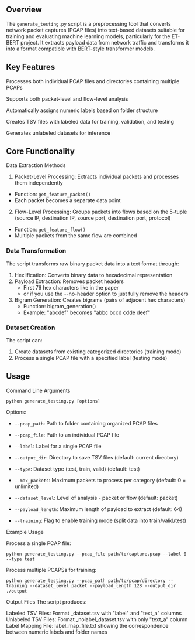 ## Overview

The `generate_testing.py` script is a preprocessing tool that converts network packet captures (PCAP files) into text-based datasets suitable for training and evaluating machine learning models, particularly for the ET-BERT project. It extracts payload data from network traffic and transforms it into a format compatible with BERT-style transformer models.

## Key Features
Processes both individual PCAP files and directories containing multiple PCAPs

Supports both packet-level and flow-level analysis

Automatically assigns numeric labels based on folder structure

Creates TSV files with labeled data for training, validation, and testing

Generates unlabeled datasets for inference


## Core Functionality

Data Extraction Methods

1. Packet-Level Processing: Extracts individual packets and processes them independently
- Function: `get_feature_packet()`
- Each packet becomes a separate data point
2. Flow-Level Processing: Groups packets into flows based on the 5-tuple (source IP, destination IP, source port, destination port, protocol)
- Function: `get_feature_flow()`
- Multiple packets from the same flow are combined


### Data Transformation
The script transforms raw binary packet data into a text format through:

1. Hexlification: Converts binary data to hexadecimal representation
2. Payload Extraction: Removes packet headers
    - First 76 hex characters like in the paper
    - or if you use the --no-header option to just fully remove the headers
3. Bigram Generation: Creates bigrams (pairs of adjacent hex characters)
    - Function: bigram_generation()
    - Example: "abcdef" becomes "abbc bccd cdde deef"


### Dataset Creation
The script can:

1. Create datasets from existing categorized directories (training mode)
2. Process a single PCAP file with a specified label (testing mode)

## Usage
Command Line Arguments

```
python generate_testing.py [options]
```


Options:

- `--pcap_path`: Path to folder containing organized PCAP files
- `--pcap_file`: Path to an individual PCAP file

- `--label`: Label for a single PCAP file

- `--output_dir`: Directory to save TSV files (default: current directory)

- `--type`: Dataset type (test, train, valid) (default: test)

- `--max_packets`: Maximum packets to process per category (default: 0 = unlimited)

- `--dataset_level`: Level of analysis - packet or flow (default: packet)
- `--payload_length`: Maximum length of payload to extract (default: 64)
- `--training`: Flag to enable training mode (split data into train/valid/test)


Example Usage

Process a single PCAP file:
```
python generate_testing.py --pcap_file path/to/capture.pcap --label 0 --type test
```

Process multiple PCAPSs for training:
```
python generate_testing.py --pcap_path path/to/pcap/directory --training --dataset_level packet --payload_length 128 --output_dir ./output
```

Output Files
The script produces:

Labeled TSV Files: Format <type>_dataset.tsv with "label" and "text_a" columns
Unlabeled TSV Files: Format <type>_nolabel_dataset.tsv with only "text_a" column
Label Mapping File: label_map_file.txt showing the correspondence between numeric labels and folder names

